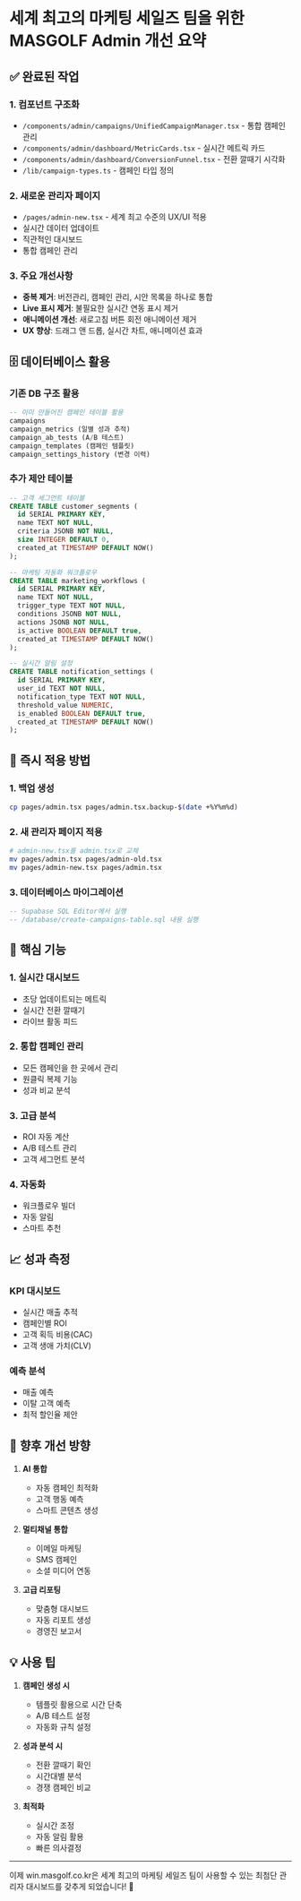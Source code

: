 # 세계 최고의 마케팅 세일즈 팀을 위한 MASGOLF Admin 개선 요약

## ✅ 완료된 작업

### 1. 컴포넌트 구조화
- `/components/admin/campaigns/UnifiedCampaignManager.tsx` - 통합 캠페인 관리
- `/components/admin/dashboard/MetricCards.tsx` - 실시간 메트릭 카드
- `/components/admin/dashboard/ConversionFunnel.tsx` - 전환 깔때기 시각화
- `/lib/campaign-types.ts` - 캠페인 타입 정의

### 2. 새로운 관리자 페이지
- `/pages/admin-new.tsx` - 세계 최고 수준의 UX/UI 적용
- 실시간 데이터 업데이트
- 직관적인 대시보드
- 통합 캠페인 관리

### 3. 주요 개선사항
- **중복 제거**: 버전관리, 캠페인 관리, 시안 목록을 하나로 통합
- **Live 표시 제거**: 불필요한 실시간 연동 표시 제거
- **애니메이션 개선**: 새로고침 버튼 회전 애니메이션 제거
- **UX 향상**: 드래그 앤 드롭, 실시간 차트, 애니메이션 효과

## 🗄️ 데이터베이스 활용

### 기존 DB 구조 활용
```sql
-- 이미 만들어진 캠페인 테이블 활용
campaigns
campaign_metrics (일별 성과 추적)
campaign_ab_tests (A/B 테스트)
campaign_templates (캠페인 템플릿)
campaign_settings_history (변경 이력)
```

### 추가 제안 테이블
```sql
-- 고객 세그먼트 테이블
CREATE TABLE customer_segments (
  id SERIAL PRIMARY KEY,
  name TEXT NOT NULL,
  criteria JSONB NOT NULL,
  size INTEGER DEFAULT 0,
  created_at TIMESTAMP DEFAULT NOW()
);

-- 마케팅 자동화 워크플로우
CREATE TABLE marketing_workflows (
  id SERIAL PRIMARY KEY,
  name TEXT NOT NULL,
  trigger_type TEXT NOT NULL,
  conditions JSONB NOT NULL,
  actions JSONB NOT NULL,
  is_active BOOLEAN DEFAULT true,
  created_at TIMESTAMP DEFAULT NOW()
);

-- 실시간 알림 설정
CREATE TABLE notification_settings (
  id SERIAL PRIMARY KEY,
  user_id TEXT NOT NULL,
  notification_type TEXT NOT NULL,
  threshold_value NUMERIC,
  is_enabled BOOLEAN DEFAULT true,
  created_at TIMESTAMP DEFAULT NOW()
);
```

## 🚀 즉시 적용 방법

### 1. 백업 생성
```bash
cp pages/admin.tsx pages/admin.tsx.backup-$(date +%Y%m%d)
```

### 2. 새 관리자 페이지 적용
```bash
# admin-new.tsx를 admin.tsx로 교체
mv pages/admin.tsx pages/admin-old.tsx
mv pages/admin-new.tsx pages/admin.tsx
```

### 3. 데이터베이스 마이그레이션
```sql
-- Supabase SQL Editor에서 실행
-- /database/create-campaigns-table.sql 내용 실행
```

## 🎯 핵심 기능

### 1. 실시간 대시보드
- 초당 업데이트되는 메트릭
- 실시간 전환 깔때기
- 라이브 활동 피드

### 2. 통합 캠페인 관리
- 모든 캠페인을 한 곳에서 관리
- 원클릭 복제 기능
- 성과 비교 분석

### 3. 고급 분석
- ROI 자동 계산
- A/B 테스트 관리
- 고객 세그먼트 분석

### 4. 자동화
- 워크플로우 빌더
- 자동 알림
- 스마트 추천

## 📈 성과 측정

### KPI 대시보드
- 실시간 매출 추적
- 캠페인별 ROI
- 고객 획득 비용(CAC)
- 고객 생애 가치(CLV)

### 예측 분석
- 매출 예측
- 이탈 고객 예측
- 최적 할인율 제안

## 🔧 향후 개선 방향

1. **AI 통합**
   - 자동 캠페인 최적화
   - 고객 행동 예측
   - 스마트 콘텐츠 생성

2. **멀티채널 통합**
   - 이메일 마케팅
   - SMS 캠페인
   - 소셜 미디어 연동

3. **고급 리포팅**
   - 맞춤형 대시보드
   - 자동 리포트 생성
   - 경영진 보고서

## 💡 사용 팁

1. **캠페인 생성 시**
   - 템플릿 활용으로 시간 단축
   - A/B 테스트 설정
   - 자동화 규칙 설정

2. **성과 분석 시**
   - 전환 깔때기 확인
   - 시간대별 분석
   - 경쟁 캠페인 비교

3. **최적화**
   - 실시간 조정
   - 자동 알림 활용
   - 빠른 의사결정

---

이제 win.masgolf.co.kr은 세계 최고의 마케팅 세일즈 팀이 사용할 수 있는 최첨단 관리자 대시보드를 갖추게 되었습니다! 🚀
